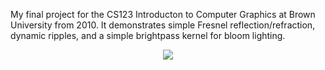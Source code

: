 My final project for the CS123 Introducton to Computer Graphics at Brown University from 2010. It
demonstrates simple Fresnel reflection/refraction, dynamic ripples, and a simple brightpass kernel
for bloom lighting.

<p align="center">
    <img src="./Demo.gif">
</p>
